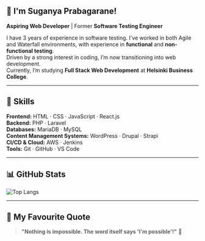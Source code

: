 ## 👋 I'm **Suganya Prabagarane!**

**Aspiring Web Developer** | Former **Software Testing Engineer**

I have 3 years of experience in software testing. I've worked in both Agile and Waterfall environments, with experience in **functional** and **non-functional testing**.  
Driven by a strong interest in coding, I’m now transitioning into web development.  
Currently, I’m studying **Full Stack Web Development** at **Helsinki Business College**.

---

## 🚀 Skills

**Frontend:** HTML · CSS · JavaScript · React.js  
**Backend:** PHP · Laravel  
**Databases:** MariaDB · MySQL  
**Content Management Systems:** WordPress · Drupal · Strapi  
**CI/CD & Cloud:** AWS · Jenkins  
**Tools:** Git · GitHub · VS Code  

---

## 📊 GitHub Stats

![Top Langs](https://github-readme-stats.vercel.app/api/top-langs/?username=suganyaprabagarane&layout=compact&theme=radical)

---

## 💬 My Favourite Quote

> **"Nothing is impossible. The word itself says 'I'm possible'!"** 🚀
